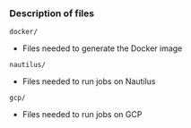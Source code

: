 ### Description of files
`docker/`
- Files needed to generate the Docker image

`nautilus/`
- Files needed to run jobs on Nautilus

`gcp/`
- Files needed to run jobs on GCP
